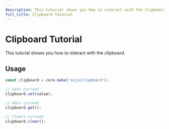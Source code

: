 ```yaml
---
description: This tutorial shows you how to interact with the clipboard.
full_title: Clipboard Tutorial
---
```


# Clipboard Tutorial

This tutorial shows you how to interact with the clipboard.

## Usage

```javascript
const clipboard = core.make('osjs/clipboard');

// Sets current
clipboard.set(value);

// Gets current
clipboard.get();

// Clears current
clipboard.clear();
```
